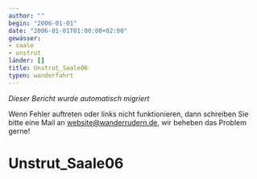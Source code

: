 ```yaml
---
author: ""
begin: "2006-01-01"
date: "2006-01-01T01:00:00+02:00"
gewässer:
- saale
- unstrut
länder: []
title: Unstrut_Saale06
typen: wanderfahrt
---
```



*Dieser Bericht wurde automatisch migriert*

Wenn Fehler auftreten oder links nicht funktionieren, dann schreiben Sie bitte eine Mail an website@wanderrudern.de, wir beheben das Problem gerne!



# Unstrut_Saale06



